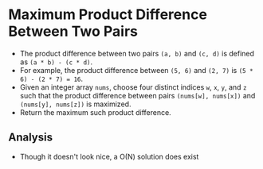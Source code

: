 # Maximum Product Difference Between Two Pairs
- The product difference between two pairs `(a, b)` and `(c, d)` is defined as `(a * b) - (c * d)`.
- For example, the product difference between `(5, 6)` and `(2, 7)` is `(5 * 6) - (2 * 7) = 16`.
- Given an integer array `nums`, choose four distinct indices `w`, `x`, `y`, and `z` such that the product difference between pairs `(nums[w], nums[x])` and `(nums[y], nums[z])` is maximized.
- Return the maximum such product difference.

## Analysis
- Though it doesn't look nice, a O(N) solution does exist
